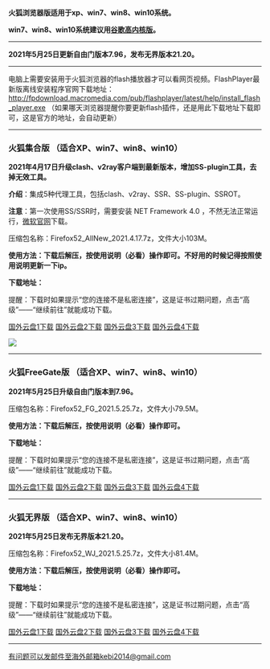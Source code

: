 **火狐浏览器版适用于xp、win7、win8、win10系统。**

**win7、win8、win10系统建议用[谷歌高内核版](https://github.com/Alvin9999/new-pac/wiki/%E9%AB%98%E5%86%85%E6%A0%B8%E7%89%88)。**

***

**2021年5月25日更新自由门版本7.96，发布无界版本21.20。**

***

电脑上需要安装用于火狐浏览器的flash播放器才可以看网页视频。FlashPlayer最新版离线安装程序官网下载地址：
http://fpdownload.macromedia.com/pub/flashplayer/latest/help/install_flash_player.exe （如果哪天浏览器提醒你要更新flash插件，还是用此下载地址下载即可，这是官方的地址，会自动更新）

***


### 火狐集合版 （适合XP、win7、win8、win10）

**2021年4月17日升级clash、v2ray客户端到最新版本，增加SS-plugin工具，去掉无效工具。**

**介绍**：集成5种代理工具，包括clash、v2ray、SSR、SS-plugin、SSROT。

**注意**：第一次使用SS/SSR时，需要安装 NET Framework 4.0 ，不然无法正常运行，[微软官网](https://www.microsoft.com/zh-cn/download/details.aspx?id=17718)下载。

压缩包名称：Firefox52_AllNew_2021.4.17.7z，文件大小103M。

**使用方法：下载后解压，按使用说明（必看）操作即可。不好用的时候记得按照使用说明更新一下ip。**

**下载地址：**

提醒：下载时如果提示“您的连接不是私密连接”，这是证书过期问题，点击“高级”——“继续前往”就能成功下载。

[国外云盘1下载](https://tr101.free4444.xyz/Firefox52_AllNew_2021.4.17.7z) 
[国外云盘2下载](https://tr71.free4444.xyz/Firefox52_AllNew_2021.4.17.7z) 
[国外云盘3下载](https://tr61.free4444.xyz/Firefox52_AllNew_2021.4.17.7z) 
[国外云盘4下载](https://tr91.free4444.xyz/Firefox52_AllNew_2021.4.17.7z) 

![](https://cdn.jsdelivr.net/gh/Alvin9999/pac2/softimag/firefox-2.PNG)

***

### 火狐FreeGate版 （适合XP、win7、win8、win10）

**2021年5月25日升级自由门版本到7.96。**

压缩包名称：Firefox52_FG_2021.5.25.7z，文件大小79.5M。

**使用方法：下载后解压，按使用说明（必看）操作即可。**

**下载地址：**

提醒：下载时如果提示“您的连接不是私密连接”，这是证书过期问题，点击“高级”——“继续前往”就能成功下载。

[国外云盘1下载](https://tr101.free4444.xyz/Firefox52_FG_2021.5.25.7z) 
[国外云盘2下载](https://tr71.free4444.xyz/Firefox52_FG_2021.5.25.7z) 
[国外云盘3下载](https://tr61.free4444.xyz/Firefox52_FG_2021.5.25.7z) 
[国外云盘4下载](https://tr91.free4444.xyz/Firefox52_FG_2021.5.25.7z) 

***

### 火狐无界版 （适合XP、win7、win8、win10）

**2021年5月25日发布无界版本21.20。**

压缩包名称：Firefox52_WJ_2021.5.25.7z，文件大小81.4M。

**使用方法：下载后解压，按使用说明（必看）操作即可。**

**下载地址：**

提醒：下载时如果提示“您的连接不是私密连接”，这是证书过期问题，点击“高级”——“继续前往”就能成功下载。

[国外云盘1下载](https://tr101.free4444.xyz/Firefox52_WJ_2021.5.25.7z) 
[国外云盘2下载](https://tr71.free4444.xyz/Firefox52_WJ_2021.5.25.7z) 
[国外云盘3下载](https://tr61.free4444.xyz/Firefox52_WJ_2021.5.25.7z) 
[国外云盘4下载](https://tr91.free4444.xyz/Firefox52_WJ_2021.5.25.7z) 

***

有问题可以发邮件至海外邮箱kebi2014@gmail.com